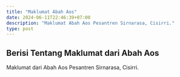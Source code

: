 ```yaml
---
title: "Maklumat Abah Aos"
date: 2024-06-11T22:46:39+07:00
description: "Maklumat Abah Aos Pesantren Sirnarasa, Cisirri."
type: post
---
```


## Berisi Tentang Maklumat dari Abah Aos

Maklumat dari Abah Aos Pesantren Sirnarasa, Cisirri.
